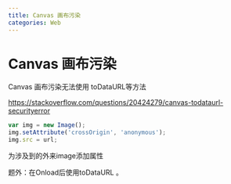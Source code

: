 ```yaml
---
title: Canvas 画布污染
categories: Web
---
```


# Canvas 画布污染

Canvas 画布污染无法使用 toDataURL等方法

 https://stackoverflow.com/questions/20424279/canvas-todataurl-securityerror 

```js
var img = new Image();
img.setAttribute('crossOrigin', 'anonymous');
img.src = url;
```

为涉及到的外来image添加属性



题外：在Onload后使用toDataURL 。
